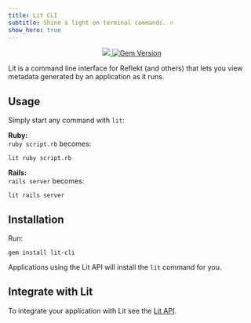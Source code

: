```yaml
---
title: Lit CLI
subtitle: Shine a light on terminal commands. 🔥
show_hero: true
---
```


<p align="center">
  <a href="https://www.mozilla.org/MPL/2.0/" alt="MPLv2 License">
    <img src="https://img.shields.io/badge/license-MPLv2-blue.svg" />
  </a>
  <a href="https://rubygems.org/gems/lit-cli">
    <img src="https://badge.fury.io/rb/lit-cli.svg" alt="Gem Version" />
  </a>
</p>

Lit is a command line interface for Reflekt (and others) that lets you view metadata generated by an application as it runs.

## Usage

Simply start any command with `lit`:

**Ruby:**  
`ruby script.rb` becomes:
```
lit ruby script.rb
```

**Rails:**  
`rails server` becomes:
```
lit rails server
```

## Installation

Run:
```
gem install lit-cli
```

Applications using the Lit API will install the `lit` command for you.

## Integrate with Lit

To integrate your application with Lit see the [Lit API](https://github.com/lit-cli/lit-api).
